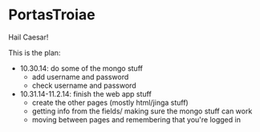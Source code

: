 PortasTroiae
============

Hail Caesar!

This is the plan:
- 10.30.14: do some of the mongo stuff
  - add username and password
  - check username and password
- 10.31.14-11.2.14: finish the web app stuff
  - create the other pages (mostly html/jinga stuff)
  - getting info from the fields/ making sure the mongo stuff can work
  - moving between pages and remembering that you're logged in
